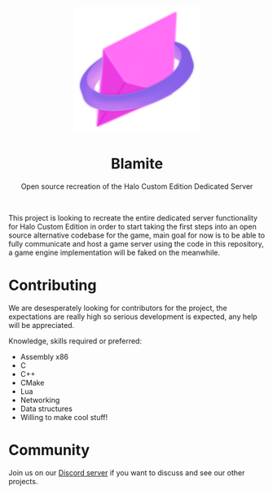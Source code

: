 
<html>
    <p align="center">
        <img width="250px" src="img/blamite_logo.png"/>
    </p>
    <h1 align="center">Blamite</h1>
    <p align="center">
       Open source recreation of the Halo Custom Edition Dedicated Server
    </p>
    <p>&nbsp;</p>
</html>

This project is looking to recreate the entire dedicated server functionality for Halo Custom
Edition in order to start taking the first steps into an open source alternative codebase for the
game, main goal for now is to be able to fully communicate and host a game server using the code
in this repository, a game engine implementation will be faked on the meanwhile.

# Contributing
We are desesperately looking for contributors for the project, the expectations are really high
so serious development is expected, any help will be appreciated.

Knowledge, skills required or preferred:
- Assembly x86
- C
- C++
- CMake
- Lua
- Networking
- Data structures
- Willing to make cool stuff!

# Community
Join us on our [Discord server](https://discord.shadowmods.net) if you want to discuss and see our
other projects.
